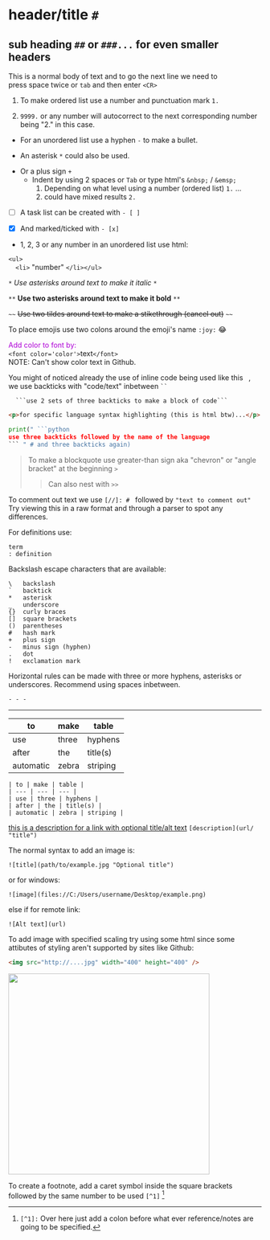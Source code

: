 # header/title `#`
## sub heading `##` or `###...` for even smaller headers
This is a normal body of text and to go the next line we need to  
press space twice or `tab` and then enter `<CR>`  
1. To make ordered list use a number and punctuation mark `1.`  

9999. `9999.` or any number will autocorrect to the next corresponding number being "2." in this case.  

- For an unordered list use a hyphen `-` to make a bullet.  
* An asterisk `*` could also be used.  
+ Or a plus sign `+`  
  - Indent by using 2 spaces or `Tab` or type html's `&nbsp;` / `&emsp;`  
    1. Depending on what level using a number (ordered list) `1.` ...  
    2. could have mixed results `2.`  

- [ ] A task list can be created with `- [ ]`  

- [x] And marked/ticked with `- [x]`  

<ul>  
  <li> 1, 2, 3 or any number in an unordered list use html: </li></ul>  

`<ul>`  
&emsp;`<li>` "number" `</li></ul>`  

`*` *Use asterisks around text to make it italic* `*`

`**` **Use two asterisks around text to make it bold** `**`

`~~` ~~Use two tildes around text to make a stikethrough (cancel out)~~ `~~`

To place emojis use two colons around the emoji's name `:joy:` :joy:

<font color='#af00d7'>Add color to font by:</font>  
`<font color='color'>`text`</font>`  
NOTE: Can't show color text in Github.

You might of noticed already the use of inline code being used like this ` `, we
use backticks with "code/text" inbetween ` `` `

```
  ```use 2 sets of three backticks to make a block of code```
```
```html
<p>for specific language syntax highlighting (this is html btw)...</p>
```
```python
print(" ```python
use three backticks followed by the name of the language
``` " # and three backticks again)
```

> To make a blockquote use greater-than sign aka "chevron" or "angle bracket" at the beginning `>`
>> Can also nest with `>>`

To comment out text we use `[//]: # ` followed by `"text to comment out"`  
Try viewing this in a raw format and through a parser to spot any differences.


[//]: # "lanigiro taht ton m'I esuaceb txet esrever emos tsuJ"

For definitions use:
```
term
: definition
```
Backslash escape characters that are available:
```
\   backslash
`   backtick
*   asterisk
_   underscore
{}  curly braces
[]  square brackets
()  parentheses
#   hash mark
+   plus sign
-   minus sign (hyphen)
.   dot
!   exclamation mark  
```

Horizontal rules can be made with three or more hyphens, asterisks or underscores. Recommend using spaces inbetween.  

`- - -`
- - -
| to | make | table |
| --- | --- | --- |
| use | three | hyphens |
| after | the | title(s) |
| automatic | zebra | striping |

```
| to | make | table |
| --- | --- | --- |
| use | three | hyphens |
| after | the | title(s) |
| automatic | zebra | striping |
```

[//]: # "[this is a description for a link](https://github.com/srdusr/notes/blob/main/languages/markdown.md) `[description](url)`"


[this is a description for a link with optional title/alt text](https://fwesh.yonle.repl.co/ "Rick Roll") `[description](url/ "title")`

The normal syntax to add an image is:
```
![title](path/to/example.jpg "Optional title")
```
or for windows:
```
![image](files://C:/Users/username/Desktop/example.png)
```
else if for remote link:
```
![Alt text](url)
```
To add image with specified scaling try using some html since some attibutes of styling aren't supported by sites like Github:
```html
<img src="http://....jpg" width="400" height="400" />
```
<img src="https://velog.velcdn.com/images/zmdlw/post/eb240f7b-ee94-49ae-8c22-b35873db6dc0/image.jpg" width="400" />

To create a footnote, add a caret symbol inside the square brackets followed by the same number to be used `[^1]` [^1]
[^1]: `[^1]:` Over here just add a colon before what ever reference/notes are
  going to be specified.
